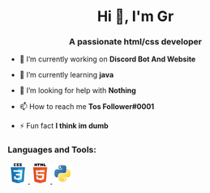 <h1 align="center">Hi 👋, I'm Gr</h1>
<h3 align="center">A passionate html/css developer</h3>

- 🔭 I’m currently working on **Discord Bot And Website**

- 🌱 I’m currently learning **java**

- 🤝 I’m looking for help with **Nothing**

- 📫 How to reach me **Tos Follower#0001**

- ⚡ Fun fact **I think im dumb**


<p align="left">
</p>

<h3 align="left">Languages and Tools:</h3>
<p align="left"> <a href="https://www.w3schools.com/css/" target="_blank" rel="noreferrer"> <img src="https://raw.githubusercontent.com/devicons/devicon/master/icons/css3/css3-original-wordmark.svg" alt="css3" width="40" height="40"/> </a> <a href="https://www.w3.org/html/" target="_blank" rel="noreferrer"> <img src="https://raw.githubusercontent.com/devicons/devicon/master/icons/html5/html5-original-wordmark.svg" alt="html5" width="40" height="40"/> </a> <a href="https://www.python.org" target="_blank" rel="noreferrer"> <img src="https://raw.githubusercontent.com/devicons/devicon/master/icons/python/python-original.svg" alt="python" width="40" height="40"/> </a> </p>
